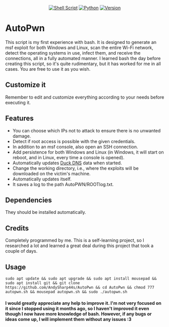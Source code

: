 <div align="center">

  <a href="">![Shell Script](https://img.shields.io/badge/shell_script-%23121011.svg?style=for-the-badge&logo=gnu-bash&logoColor=white)</a>
  <a href="">![Python](https://img.shields.io/badge/python-3670A0?style=for-the-badge&logo=python&logoColor=ffdd54)</a>
  <a href="">![Version](https://img.shields.io/github/v/release/AndySharp44s/AutoPwn?style=for-the-badge)</a>

</div>

# AutoPwn
This script is my first experience with bash. It is designed to generate an msf exploit for both Windows and Linux, scan the entire Wi-Fi network, detect the operating systems in use, infect them, and receive the connections, all in a fully automated manner. I learned bash the day before creating this script, so it's quite rudimentary, but it has worked for me in all cases. You are free to use it as you wish.

## Customize it
Remember to edit and customize everything according to your needs before executing it.

## Features

- You can choose which IPs not to attack to ensure there is no unwanted damage.
- Detect if root access is possible with the given credentials.
- In addition to an msf console, also open an SSH connection.
- Add persistence for both Windows and Linux (in Windows, it will start on reboot, and in Linux, every time a console is opened).
- Automatically updates [Duck DNS](https://www.duckdns.org) data when started.
- Change the working directory, i.e., where the exploits will be downloaded on the victim's machine.
- Automatically updates itself.
- It saves a log to the path AutoPWN/ROOTlog.txt.

## Dependencies

They should be installed automatically.

## Credits

Completely programmed by me. This is a self-learning project, so I researched a lot and learned a great deal during this project that took a couple of days.

## Usage
```
sudo apt update && sudo apt upgrade && sudo apt install mousepad && sudo apt install git && git clone https://github.com/AndySharp44s/AutoPwn && cd AutoPwn && chmod 777 autopwn.sh && mousepad autopwn.sh && sudo ./autopwn.sh
```
#### I would greatly appreciate any help to improve it. I'm not very focused on it since I stopped using it months ago, so I haven't improved it even though I now have more knowledge of bash. However, if any bugs or ideas come up, I will implement them without any issues :3
